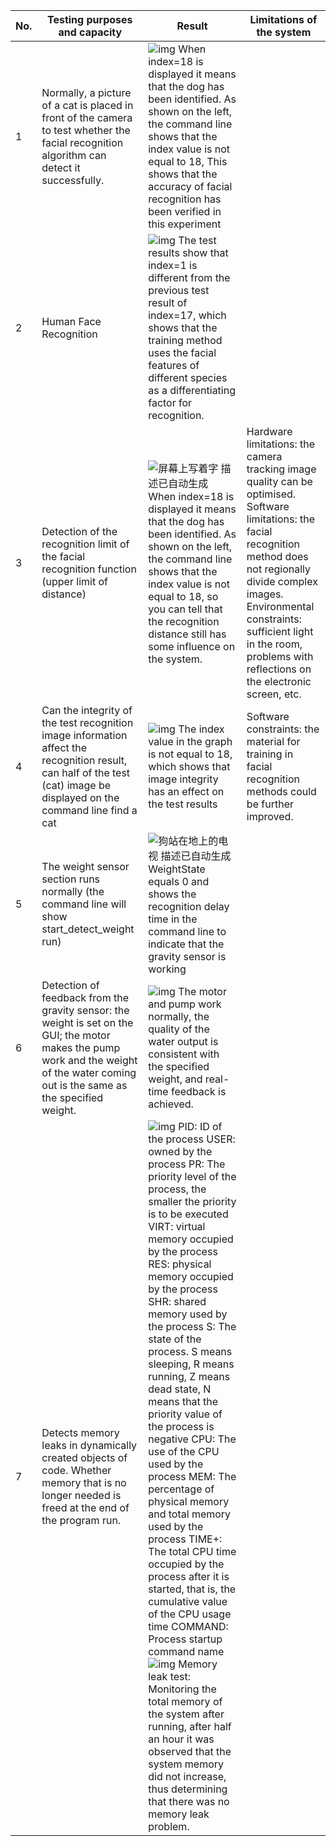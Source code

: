 | No.  | Testing purposes and capacity                                | Result                                                       | Limitations of the system                                    |
| ---- | ------------------------------------------------------------ | ------------------------------------------------------------ | ------------------------------------------------------------ |
| 1    | Normally, a picture of a cat is placed in  front of the camera to test whether the facial recognition algorithm can  detect it successfully. | ![img](file:///C:/Users/Yue/AppData/Local/Temp/msohtmlclip1/01/clip_image002.jpg)  When index=18 is displayed it means that  the dog has been identified. As shown on the left, the command line shows  that the index value is not equal to 18, This shows that the accuracy of  facial recognition has been verified in this experiment |                                                              |
| 2    | Human Face Recognition                                       | ![img](file:///C:/Users/Yue/AppData/Local/Temp/msohtmlclip1/01/clip_image004.jpg)  The test results show that index=1 is  different from the previous test result of index=17, which shows that the  training method uses the facial features of different species as a  differentiating factor for recognition. |                                                              |
| 3    | Detection of the recognition limit of the  facial recognition function (upper limit of distance) | ![屏幕上写着字  描述已自动生成](file:///C:/Users/Yue/AppData/Local/Temp/msohtmlclip1/01/clip_image006.jpg)  When index=18 is displayed it means that  the dog has been identified. As shown on the left, the command line shows  that the index value is not equal to 18, so you can tell that the recognition  distance still has some influence on the system. | Hardware limitations: the camera tracking  image quality can be optimised.  Software limitations: the facial  recognition method does not regionally divide complex images.  Environmental constraints: sufficient  light in the room, problems with reflections on the electronic screen, etc. |
| 4    | Can the integrity of the test recognition  image information affect the recognition result, can half of the test (cat)  image be displayed on the command line find a cat | ![img](file:///C:/Users/Yue/AppData/Local/Temp/msohtmlclip1/01/clip_image008.jpg)  The index value in the graph is not equal  to 18, which shows that image integrity has an effect on the test results | Software constraints: the material for  training in facial recognition methods could be further improved. |
| 5    | The weight sensor section runs normally  (the command line will show start_detect_weight run) | ![狗站在地上的电视  描述已自动生成](file:///C:/Users/Yue/AppData/Local/Temp/msohtmlclip1/01/clip_image010.jpg)  WeightState equals 0 and shows the  recognition delay time in the command line to indicate that the gravity  sensor is working |                                                              |
| 6    | Detection of feedback from the gravity  sensor: the weight is set on the GUI; the motor makes the pump work and the  weight of the water coming out is the same as the specified weight. | ![img](file:///C:/Users/Yue/AppData/Local/Temp/msohtmlclip1/01/clip_image012.png)  The motor and pump work normally, the  quality of the water output is consistent with the specified weight, and  real-time feedback is achieved. |                                                              |
| 7    | Detects memory leaks in dynamically  created objects of code. Whether memory that is no longer needed is freed at  the end of the program run. | ![img](file:///C:/Users/Yue/AppData/Local/Temp/msohtmlclip1/01/clip_image014.jpg)  PID: ID of the process USER: owned by the  process  PR: The priority level of the process,  the smaller the priority is to be executed  VIRT: virtual memory occupied by the  process RES: physical memory occupied by the process SHR: shared memory used  by the process  S: The state of the process. S means sleeping, R means running, Z means  dead state, N means that the priority value of the process is negative  CPU: The use of the CPU used by the  process  MEM: The percentage of physical memory  and total memory used by the process  TIME+: The total CPU time occupied by the  process after it is started, that is, the cumulative value of the CPU usage  time  COMMAND: Process startup command name  ![img](file:///C:/Users/Yue/AppData/Local/Temp/msohtmlclip1/01/clip_image016.png)  Memory leak test: Monitoring the total  memory of the system after running, after half an hour it was observed that  the system memory did not increase, thus determining that there was no memory  leak problem. |                                                              |

 